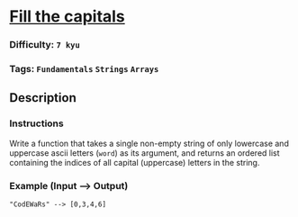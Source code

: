 # [Fill the capitals](https://www.codewars.com/kata/539ee3b6757843632d00026b)

### Difficulty: `7 kyu`

### Tags: `Fundamentals` `Strings` `Arrays`

## Description

### Instructions

Write a function that takes a single non-empty string of only lowercase and uppercase ascii letters (`word`) as its argument, and returns an ordered list containing the indices of all capital (uppercase) letters in the string.

### Example (Input --> Output)

```
"CodEWaRs" --> [0,3,4,6]
```